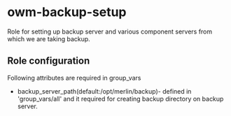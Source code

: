 # owm-backup-setup

Role for setting up backup server and various component servers from which we are taking backup.

## Role configuration

Following attributes are required in group_vars

* backup_server_path(default:/opt/merlin/backup)- defined in 'group_vars/all' and it required for creating backup directory on backup server.
